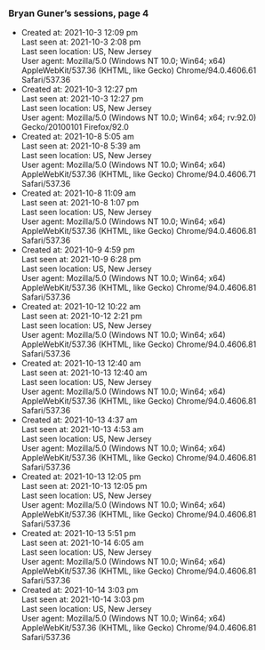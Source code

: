 ### Bryan Guner’s sessions, page 4

-   Created at: 2021-10-3 12:09 pm  
    Last seen at: 2021-10-3 2:08 pm  
    Last seen location: US, New Jersey  
    User agent: Mozilla/5.0 (Windows NT 10.0; Win64; x64) AppleWebKit/537.36 (KHTML, like Gecko) Chrome/94.0.4606.61 Safari/537.36
-   Created at: 2021-10-3 12:27 pm  
    Last seen at: 2021-10-3 12:27 pm  
    Last seen location: US, New Jersey  
    User agent: Mozilla/5.0 (Windows NT 10.0; Win64; x64; rv:92.0) Gecko/20100101 Firefox/92.0
-   Created at: 2021-10-8 5:05 am  
    Last seen at: 2021-10-8 5:39 am  
    Last seen location: US, New Jersey  
    User agent: Mozilla/5.0 (Windows NT 10.0; Win64; x64) AppleWebKit/537.36 (KHTML, like Gecko) Chrome/94.0.4606.71 Safari/537.36
-   Created at: 2021-10-8 11:09 am  
    Last seen at: 2021-10-8 1:07 pm  
    Last seen location: US, New Jersey  
    User agent: Mozilla/5.0 (Windows NT 10.0; Win64; x64) AppleWebKit/537.36 (KHTML, like Gecko) Chrome/94.0.4606.81 Safari/537.36
-   Created at: 2021-10-9 4:59 pm  
    Last seen at: 2021-10-9 6:28 pm  
    Last seen location: US, New Jersey  
    User agent: Mozilla/5.0 (Windows NT 10.0; Win64; x64) AppleWebKit/537.36 (KHTML, like Gecko) Chrome/94.0.4606.81 Safari/537.36
-   Created at: 2021-10-12 10:22 am  
    Last seen at: 2021-10-12 2:21 pm  
    Last seen location: US, New Jersey  
    User agent: Mozilla/5.0 (Windows NT 10.0; Win64; x64) AppleWebKit/537.36 (KHTML, like Gecko) Chrome/94.0.4606.81 Safari/537.36
-   Created at: 2021-10-13 12:40 am  
    Last seen at: 2021-10-13 12:40 am  
    Last seen location: US, New Jersey  
    User agent: Mozilla/5.0 (Windows NT 10.0; Win64; x64) AppleWebKit/537.36 (KHTML, like Gecko) Chrome/94.0.4606.81 Safari/537.36
-   Created at: 2021-10-13 4:37 am  
    Last seen at: 2021-10-13 4:53 am  
    Last seen location: US, New Jersey  
    User agent: Mozilla/5.0 (Windows NT 10.0; Win64; x64) AppleWebKit/537.36 (KHTML, like Gecko) Chrome/94.0.4606.81 Safari/537.36
-   Created at: 2021-10-13 12:05 pm  
    Last seen at: 2021-10-13 12:05 pm  
    Last seen location: US, New Jersey  
    User agent: Mozilla/5.0 (Windows NT 10.0; Win64; x64) AppleWebKit/537.36 (KHTML, like Gecko) Chrome/94.0.4606.81 Safari/537.36
-   Created at: 2021-10-13 5:51 pm  
    Last seen at: 2021-10-14 6:05 am  
    Last seen location: US, New Jersey  
    User agent: Mozilla/5.0 (Windows NT 10.0; Win64; x64) AppleWebKit/537.36 (KHTML, like Gecko) Chrome/94.0.4606.81 Safari/537.36
-   Created at: 2021-10-14 3:03 pm  
    Last seen at: 2021-10-14 3:03 pm  
    Last seen location: US, New Jersey  
    User agent: Mozilla/5.0 (Windows NT 10.0; Win64; x64) AppleWebKit/537.36 (KHTML, like Gecko) Chrome/94.0.4606.81 Safari/537.36
